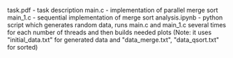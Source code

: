 task.pdf - task description
main.c - implementation of parallel merge sort
main_1.c - sequential implementation of merge sort
analysis.ipynb - python script which generates random data, runs main.c and main_1.c several times for each number of threads and then builds needed plots (Note: it uses "initial_data.txt" for generated data and "data_merge.txt", "data_qsort.txt" for sorted)